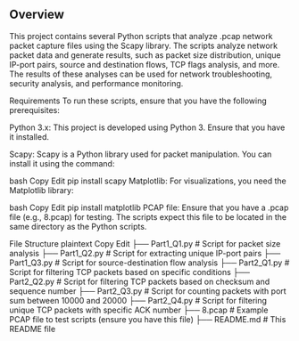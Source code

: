 ## Overview

This project contains several Python scripts that analyze .pcap network packet capture files using the Scapy library. The scripts analyze network packet data and generate results, such as packet size distribution, unique IP-port pairs, source and destination flows, TCP flags analysis, and more. The results of these analyses can be used for network troubleshooting, security analysis, and performance monitoring.

Requirements
To run these scripts, ensure that you have the following prerequisites:

Python 3.x: This project is developed using Python 3. Ensure that you have it installed.

Scapy: Scapy is a Python library used for packet manipulation. You can install it using the command:

bash
Copy
Edit
pip install scapy
Matplotlib: For visualizations, you need the Matplotlib library:

bash
Copy
Edit
pip install matplotlib
PCAP file: Ensure that you have a .pcap file (e.g., 8.pcap) for testing. The scripts expect this file to be located in the same directory as the Python scripts.

File Structure
plaintext
Copy
Edit
├── Part1_Q1.py            # Script for packet size analysis
├── Part1_Q2.py            # Script for extracting unique IP-port pairs
├── Part1_Q3.py            # Script for source-destination flow analysis
├── Part2_Q1.py            # Script for filtering TCP packets based on specific conditions
├── Part2_Q2.py            # Script for filtering TCP packets based on checksum and sequence number
├── Part2_Q3.py            # Script for counting packets with port sum between 10000 and 20000
├── Part2_Q4.py            # Script for filtering unique TCP packets with specific ACK number
├── 8.pcap                 # Example PCAP file to test scripts (ensure you have this file)
├── README.md              # This README file

